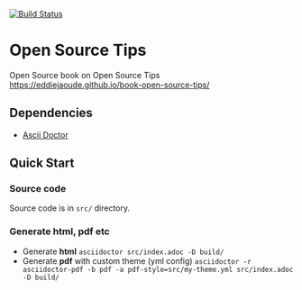 [![Build Status](https://travis-ci.org/eddiejaoude/book-open-source-tips.svg?branch=master)](https://travis-ci.org/eddiejaoude/book-open-source-tips)

# Open Source Tips

Open Source book on Open Source Tips https://eddiejaoude.github.io/book-open-source-tips/

## Dependencies

* [Ascii Doctor](http://asciidoctor.org)

## Quick Start

### Source code

Source code is in `src/` directory.

### Generate html, pdf etc

* Generate **html** `asciidoctor src/index.adoc -D build/`
* Generate **pdf** with custom theme (yml config) `asciidoctor -r asciidoctor-pdf -b pdf -a pdf-style=src/my-theme.yml src/index.adoc -D build/`
